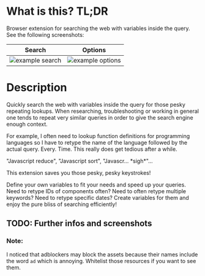 # What is this? TL;DR
Browser extension for searching the web with variables inside the query. See the following screenshots:

Search | Options
---|---
![example search](https://github.com/DanielBiegler/search-with-variables/blob/master/assets/example_search_en.png?raw=true) | ![example options](https://github.com/DanielBiegler/search-with-variables/blob/master/assets/options_example_screenshot_en.png?raw=true)

# Description
Quickly search the web with variables inside the query for those pesky repeating lookups.
When researching, troubleshooting or working in general one tends to repeat very similar queries in order to give the search engine enough context. 

For example, I often need to lookup function definitions for programming languages so I have to retype the name of the language followed by the actual query. Every. Time. This really does get tedious after a while.

"Javascript reduce", "Javascript sort", "Javascr... \*sigh\*"...

This extension saves you those pesky, pesky keystrokes!

Define your own variables to fit your needs and speed up your queries. Need to retype IDs of components often? Need to often retype multiple keywords? Need to retype specific dates? Create variables for them and enjoy the pure bliss of searching efficiently!

## TODO: Further infos and screenshots

### Note:
I noticed that adblockers may block the assets because their names include the word `ad` which is annoying. Whitelist those resources if you want to see them.
